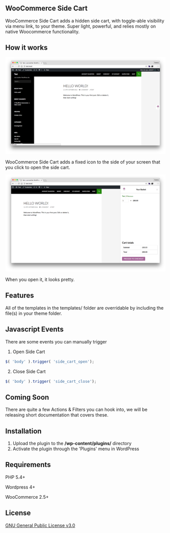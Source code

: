 ## WooCommerce Side Cart

WooCommerce Side Cart adds a hidden side cart, with toggle-able visibility via menu link, to your theme. Super light, powerful, and relies mostly on native Woocommerce functionality.

## How it works

![Example 1](screenshots/example-1.png?raw=true "Example 1")

WooCommerce Side Cart adds a fixed icon to the side of your screen that you click to open the side cart.

![Example 2](screenshots/example-2.png?raw=true "Example 2")

When you open it, it looks pretty.

## Features

All of the templates in the templates/ folder are overridable by including the file(s) in your theme folder.

## Javascript Events

There are some events you can manually trigger

1. Open Side Cart

```javascript
$( 'body' ).trigger( 'side_cart_open');
```

2. Close Side Cart

```javascript
$( 'body' ).trigger( 'side_cart_close');
```

## Coming Soon

There are quite a few Actions & Filters you can hook into, we will be releasing short documentation that covers these.

## Installation

1. Upload the plugin to the **/wp-content/plugins/** directory
2. Activate the plugin through the 'Plugins' menu in WordPress

## Requirements

PHP 5.4+

Wordpress 4+

WooCommerce 2.5+

## License

[GNU General Public License v3.0](http://www.gnu.org/licenses/gpl-3.0.html)